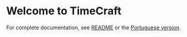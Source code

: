# Welcome to TimeCraft

For complete documentation, see [README](/docs/README.md) or the [Portuguese version](/docs/README.pt-BR.md).
